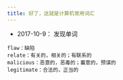 ```yaml
---
title: 好了，这就是计算机常用词汇
---
```


- 2017-10-9： 发现单词
```
flaw：缺陷
relate：有关的，相关的；有联系的
malicious：恶意的，恶毒的；蓄意的，预谋的
legitimate：合法的，正当的
```
